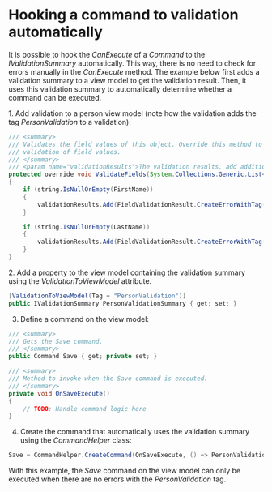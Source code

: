 # Hooking a command to validation automatically

It is possible to hook the *CanExecute* of a *Command* to the *IValidationSummary* automatically. This way, there is no need to check for errors manually in the *CanExecute* method. The example below first adds a validation summary to a view model to get the validation result. Then, it uses this validation summary to automatically determine whether a command can be executed.

1. Add validation to a person view model (note how the validation adds the tag *PersonValidation* to a validation):

``` {.java data-syntaxhighlighter-params="brush: java; gutter: false; theme: Confluence" data-theme="Confluence" style="brush: java; gutter: false; theme: Confluence"}
/// <summary>
/// Validates the field values of this object. Override this method to enable
/// validation of field values.
/// </summary>
/// <param name="validationResults">The validation results, add additional results to this list.</param>
protected override void ValidateFields(System.Collections.Generic.List<IFieldValidationResult> validationResults)
{
    if (string.IsNullOrEmpty(FirstName))
    {
        validationResults.Add(FieldValidationResult.CreateErrorWithTag(FirstNameProperty, "First name cannot be empty", "PersonValidation"));
    }

    if (string.IsNullOrEmpty(LastName))
    {
        validationResults.Add(FieldValidationResult.CreateErrorWithTag(LastNameProperty, "Last name cannot be empty", "PersonValidation"));
    }
}
```

2. Add a property to the view model containing the validation summary using the *ValidationToViewModel* attribute.

``` {.java data-syntaxhighlighter-params="brush: java; gutter: false; theme: Confluence" data-theme="Confluence" style="brush: java; gutter: false; theme: Confluence"}
[ValidationToViewModel(Tag = "PersonValidation")]
public IValidationSummary PersonValidationSummary { get; set; }
```

3. Define a command on the view model:

``` {.java data-syntaxhighlighter-params="brush: java; gutter: false; theme: Confluence" data-theme="Confluence" style="brush: java; gutter: false; theme: Confluence"}
/// <summary>
/// Gets the Save command.
/// </summary>
public Command Save { get; private set; }

/// <summary>
/// Method to invoke when the Save command is executed.
/// </summary>
private void OnSaveExecute()
{
    // TODO: Handle command logic here
}
```

4. Create the command that automatically uses the validation summary using the *CommandHelper* class:

``` {.java data-syntaxhighlighter-params="brush: java; gutter: false; theme: Confluence" data-theme="Confluence" style="brush: java; gutter: false; theme: Confluence"}
Save = CommandHelper.CreateCommand(OnSaveExecute, () => PersonValidationSummary);
```

With this example, the *Save* command on the view model can only be executed when there are no errors with the *PersonValidation* tag.


